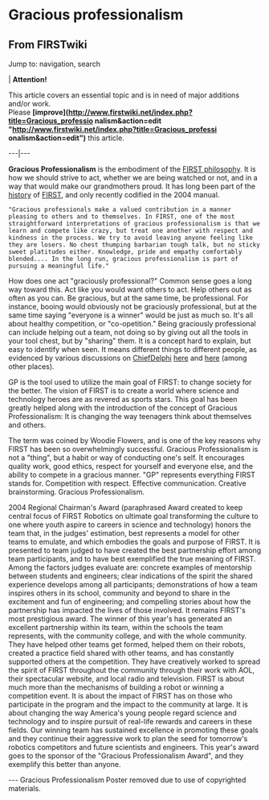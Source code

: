 # Gracious professionalism

## From FIRSTwiki

Jump to: navigation, search

| **Attention!**

This article covers an essential topic and is in need of major additions and/or work.<br>
Please **[improve](http://www.firstwiki.net/index.php?title=Gracious_professio
nalism&action=edit "http://www.firstwiki.net/index.php?title=Gracious_professi
onalism&action=edit")** this article.

---|---

**Gracious Professionalism** is the embodiment of the [FIRST philosophy](FIRST_philosophy "FIRST philosophy"). It is how we should strive to act, whether we are being watched or not, and in a way that would make our grandmothers proud. It has long been part of the [history](/index.php?title=History&action=edit "History") of [FIRST](first), and only recently codified in the 2004 manual.

```
"Gracious professionals make a valued contribution in a manner pleasing to others and to themselves. In FIRST, one of the most straightforward interpretations of gracious professionalism is that we learn and compete like crazy, but treat one another with respect and kindness in the process. We try to avoid leaving anyone feeling like they are losers. No chest thumping barbarian tough talk, but no sticky sweet platitudes either. Knowledge, pride and empathy comfortably blended.... In the long run, gracious professionalism is part of pursuing a meaningful life." 
```

How does one act "graciously professional?" Common sense goes a long way toward this. Act like you would want others to act. Help others out as often as you can. Be gracious, but at the same time, be professional. For instance, booing would obviously not be graciously professional, but at the same time saying "everyone is a winner" would be just as much so. It's all about healthy competition, or "co-opetition." Being graciously professional can include helping out a team, not doing so by giving out all the tools in your tool chest, but by "sharing" them. It is a concept hard to explain, but easy to identify when seen. It means different things to different people, as evidenced by various discussions on [ChiefDelphi](chiefdelphi) [here](http://www.chiefdelphi.com/forums/showthread.php?t=19363 "http://www.chiefdelphi.com/forums/showthread.php?t=19363") and [here](http://www.chiefdelphi.com/forums/showthread.php?t=28165 "http://www.chiefdelphi.com/forums/showthread.php?t=28165") (among other places).

GP is the tool used to utilize the main goal of FIRST: to change society for the better. The vision of FIRST is to create a world where science and technology heroes are as revered as sports stars. This goal has been greatly helped along with the introduction of the concept of Gracious Professionalism: It is changing the way teenagers think about themselves and others.

The term was coined by Woodie Flowers, and is one of the key reasons why FIRST has been so overwhelmingly successful. Gracious Professionalism is not a "thing", but a habit or way of conducting one's self. It encourages quality work, good ethics, respect for yourself and everyone else, and the ability to compete in a gracious manner. "GP" represents everything FIRST stands for. Competition with respect. Effective communication. Creative brainstorming. Gracious Professionalism.

2004 Regional Chairman's Award (paraphrased Award created to keep central focus of FIRST Robotics on ultimate goal transforming the culture to one where youth aspire to careers in science and technology) honors the team that, in the judges' estimation, best represents a model for other teams to emulate, and which embodies the goals and purpose of FIRST. It is presented to team judged to have created the best partnership effort among team participants, and to have best exemplified the true meaning of FIRST. Among the factors judges evaluate are: concrete examples of mentorship between students and engineers; clear indications of the spirit the shared experience develops among all participants; demonstrations of how a team inspires others in its school, community and beyond to share in the excitement and fun of engineering; and compelling stories about how the partnership has impacted the lives of those involved. It remains FIRST's most prestigious award. The winner of this year's has generated an excellent partnership within its team, within the schools the team represents, with the community college, and with the whole community. They have helped other teams get formed, helped them on their robots, created a practice field shared with other teams, and has constantly supported others at the competition. They have creatively worked to spread the spirit of FIRST throughout the community through their work with AOL, their spectacular website, and local radio and television. FIRST is about much more than the mechanisms of building a robot or winning a competition event. It is about the impact of FIRST has on those who participate in the program and the impact to the community at large. It is about changing the way America's young people regard science and technology and to inspire pursuit of real-life rewards and careers in these fields. Our winning team has sustained excellence in promoting these goals and they continue their aggressive work to plan the seed for tomorrow's robotics competitors and future scientists and engineers. This year's award goes to the sponsor of the "Gracious Professionalism Award", and they exemplify this better than anyone.

--- Gracious Professionalism Poster removed due to use of copyrighted materials.
